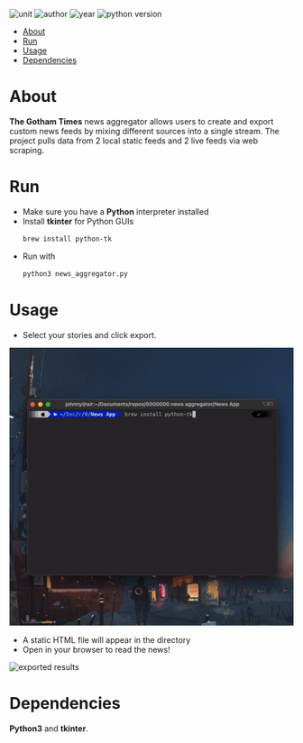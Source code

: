 ![unit](https://img.shields.io/badge/Unit-Building%20IT%20Systems-ff69b4?style=plastic)
![author](https://img.shields.io/badge/Author-Johnny%20Madigan-yellow?style=plastic)
![year](https://img.shields.io/badge/Year-2019-lightgrey?style=plastic)
![python version](https://img.shields.io/badge/Python%20version-3-informational?style=plastic&logo=python)

- [About](#about)
- [Run](#run)
- [Usage](#usage)
- [Dependencies](#dependencies)

# **About**
**The Gotham Times** news aggregator allows users to create and export custom news feeds by mixing different sources into a single stream. The project pulls data from 2 local static feeds and 2 live feeds via web scraping.

# **Run**
- Make sure you have a **Python** interpreter installed
- Install **tkinter** for Python GUIs
   ```sh
   brew install python-tk
   ```
- Run with
   ```sh
   python3 news_aggregator.py
   ```

# **Usage**
- Select your stories and click export.

![project running animation](/readme-img/demonstration.gif)

- A static HTML file will appear in the directory
- Open in your browser to read the news!

![exported results](/readme-img/result.gif)

# **Dependencies**
**Python3** and **tkinter**.
